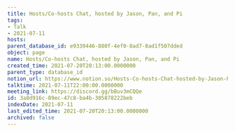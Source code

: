 ```yaml
---
title: Hosts/Co-hosts Chat, hosted by Jason, Pan, and Pi
tags:
- Talk
- 2021-07-11
hosts: 
parent_database_id: e9339446-880f-4ef0-8ad7-8ad1f507dded
object: page
name: Hosts/Co-hosts Chat, hosted by Jason, Pan, and Pi
created_time: 2021-07-20T20:13:00.0000000
parent_type: database_id
notion_url: https://www.notion.so/Hosts-Co-hosts-Chat-hosted-by-Jason-Pan-and-Pi-3a8d916c89ec47c8ba4b305878222beb
talktime: 2021-07-11T22:00:00.0000000
meeting_link: https://discord.gg/bBuv3mCQQe
id: 3a8d916c-89ec-47c8-ba4b-305878222beb
indexDate: 2021-07-11
last_edited_time: 2021-07-20T20:13:00.0000000
archived: false
---
```






